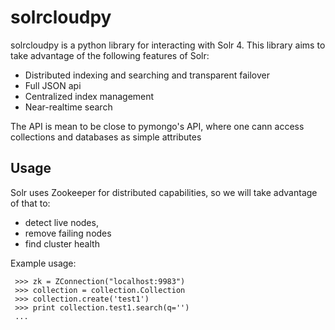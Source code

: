 solrcloudpy
===========

solrcloudpy is a python library for interacting with Solr 4. This library aims to take advantage of the following features of Solr:

* Distributed indexing and searching and transparent failover
* Full JSON api
* Centralized index management
* Near-realtime search

The API is mean to be close to pymongo's API, where one cann access collections and databases as simple attributes 

Usage
-------
Solr uses Zookeeper for distributed capabilities, so we will take advantage of that to:

* detect live nodes, 
* remove failing nodes
* find cluster health

Example usage:

     >>> zk = ZConnection("localhost:9983")
     >>> collection = collection.Collection
     >>> collection.create('test1')
     >>> print collection.test1.search(q='')
     ...

 